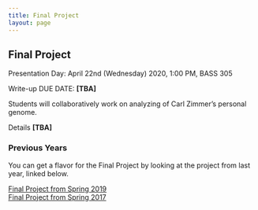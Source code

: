```yaml
---
title: Final Project
layout: page
---
```


## Final Project
Presentation Day: April 22nd (Wednesday) 2020, 1:00 PM, BASS 305

Write-up DUE DATE: **[TBA]**

Students will collaboratively work on analyzing of Carl Zimmer’s personal genome.

Details **[TBA]**

### Previous Years
You can get a flavor for the Final Project by looking at the project from last year, linked below.

[Final Project from Spring 2019](http://cbb752b19.gersteinlab.org/final)  
[Final Project from Spring 2017](http://cbb752b17.gersteinlab.org/homework)
